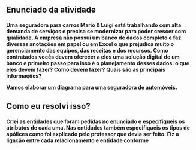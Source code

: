 ## Enunciado da atividade
<h4> Uma seguradora para carros Mario & Luigi está trabalhando com alta demanda de serviços e precisa se modernizar para poder crescer com qualidade. A empresa não possui um banco de dados completo e faz diversas anotações em papel ou em Excel o que prejudica muito o gerenciamento das equipes, das receitas e dos recursos. Como contratados vocês devem oferecer a eles uma solução digital de um banco e primeiro passo para isso é o planejamento desses dados: o que eles devem fazer? Como devem fazer? Quais são as principais informações?

Vamos elaborar um diagrama para uma seguradora de automóveis. </h4>

## Como eu resolvi isso?
<h4> Criei as entidades que foram pedidas no enunciado e especifiqueis os atributos de cada uma. Nas entidades também especifiqueis os tipos de apólices como foi explicado pelo professor que devia ser feito. Fiz a ligação entre cada relacionamento e entidade conforme </h4>
